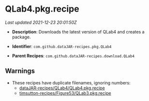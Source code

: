 # QLab4.pkg.recipe

_Last updated 2021-12-23 20:01:50Z_

- **Description**: Downloads the latest version of QLab4 and creates a package.

- **Identifier**: `com.github.dataJAR-recipes.pkg.QLab4`

- **Parent Recipes**: `com.github.dataJAR-recipes.download.QLab4`


## Warnings

- These recipes have duplicate filenames, ignoring numbers:
    - [dataJAR-recipes/QLab4/QLab4.pkg.recipe](/autopkg-dupe-tracker/dataJAR-recipes/QLab4/QLab4.pkg.recipe)
    - [timsutton-recipes/Figure53/QLab3.pkg.recipe](/autopkg-dupe-tracker/timsutton-recipes/Figure53/QLab3.pkg.recipe)
